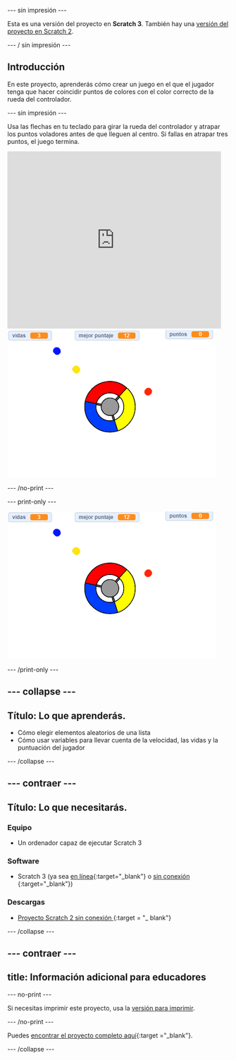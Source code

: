 \--- sin impresión \---

Esta es una versión del proyecto en **Scratch 3**. También hay una [versión del proyecto en Scratch 2](https://projects.raspberrypi.org/en/projects/catch-the-dots-scratch2).

\--- / sin impresión \---

## Introducción

En este proyecto, aprenderás cómo crear un juego en el que el jugador tenga que hacer coincidir puntos de colores con el color correcto de la rueda del controlador.

\--- sin impresión \---

Usa las flechas en tu teclado para girar la rueda del controlador y atrapar los puntos voladores antes de que lleguen al centro. Si fallas en atrapar tres puntos, el juego termina.

<div class="scratch-preview">
  <iframe allowtransparency="true" width="485" height="402" src="https://scratch.mit.edu/projects/embed/252923761/?autostart=false" frameborder="0" scrolling="no"></iframe>
  <img src="images/dots-final.png">
</div>

\--- /no-print \---

\--- print-only \---

![Captura de pantalla de puntos](images/dots-final.png)

\--- /print-only \---

## \--- collapse \---

## Título: Lo que aprenderás.

+ Cómo elegir elementos aleatorios de una lista
+ Cómo usar variables para llevar cuenta de la velocidad, las vidas y la puntuación del jugador

\--- /collapse \---

## \--- contraer \---

## Título: Lo que necesitarás.

### Equipo

+ Un ordenador capaz de ejecutar Scratch 3

### Software

+ Scratch 3 (ya sea [en línea](http://rpf.io/scratchon){:target="_blank"} o [sin conexión](http://rpf.io/scratchoff) {:target="_blank"})

### Descargas

+ [ Proyecto Scratch 2 sin conexión ](http://rpf.io/p/en/catch-the-dots-go) {:target = "_ blank"}

\--- /collapse \---

## \--- contraer \---

## title: Información adicional para educadores

\--- no-print \---

Si necesitas imprimir este proyecto, usa la [versión para imprimir](https://projects.raspberrypi.org/en/projects/catch-the-dots/print).

\--- /no-print \---

Puedes [encontrar el proyecto completo aquí](http://rpf.io/p/en/catch-the-dots-get){:target ="_blank"}.

\--- /collapse \---